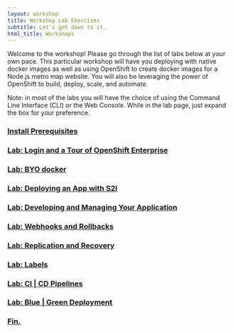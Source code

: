 ```yaml
---
layout: workshop
title: Workshop Lab Exercises
subtitle: Let's get down to it.
html_title: Workshops
---
```


Welcome to the workshop!  Please go through the list of labs below at your own pace.  This particular workshop will have you deploying with native docker images as well as using OpenShift to create docker images for a Node.js metro map website.  You will also be leveraging the power of OpenShift to build, deploy, scale, and automate.

<i class="fa fa-info-circle"></i> Note: in most of the labs you will have the choice of using the Command Line Interface (CLI) or the Web Console.  While in the lab page, just expand the box for your preference.

### [Install Prerequisites](workshop-prerequisites.html)

### [Lab: Login and a Tour of OpenShift Enterprise](workshop-lab-welcome.html)

### [Lab: BYO docker](workshop-lab-byodocker.html)

### [Lab: Deploying an App with S2I](workshop-lab-s2i.html)

### [Lab: Developing and Managing Your Application](workshop-lab-devmanage.html)

### [Lab: Webhooks and Rollbacks](workshop-lab-rollbacks.html)

### [Lab: Replication and Recovery](workshop-lab-replicationrecovery.html)

### [Lab: Labels](workshop-lab-labels.html)

### [Lab: CI | CD Pipelines](workshop-lab-cicd.html)

### [Lab: Blue | Green Deployment](workshop-lab-bluegreen.html)

### [Fin.](workshop-finally.html)

<!--

### [Lab: Keep it Secret, Keep it Safe](workshop-secrets.html)

### [Lab: Working with Storage](workshop-lab-storage.html)

### [Lab: xPaaS on OpenShift](workshop-lab-xpaas.html)

### [Lab: Operations](workshop-lab-ops.html)

### [Lab: Operations](workshop-lab-nodeselectors.html)

### [Homework](workshop-homework.html)

-->
